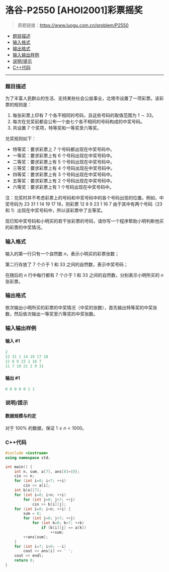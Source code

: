 # 洛谷-P2550 [AHOI2001]彩票摇奖

> 原题链接：https://www.luogu.com.cn/problem/P2550

- [题目描述](#题目描述)
- [输入格式](#输入格式)
- [输出格式](#输出格式)
- [输入输出样例](#输入输出样例)
- [说明/提示](#说明/提示)
- [C++代码](#C++代码)

---

### <a name="题目描述">题目描述</a>

为了丰富人民群众的生活、支持某些社会公益事业，北塔市设置了一项彩票。该彩票的规则是：

1. 每张彩票上印有 $7$ 个各不相同的号码，且这些号码的取值范围为 $1\sim33$。
2. 每次在兑奖前都会公布一个由七个各不相同的号码构成的中奖号码。
3. 共设置 $7$ 个奖项，特等奖和一等奖至六等奖。

兑奖规则如下：

- 特等奖：要求彩票上 $7$ 个号码都出现在中奖号码中。
- 一等奖：要求彩票上有 $6$ 个号码出现在中奖号码中。
- 二等奖：要求彩票上有 $5$ 个号码出现在中奖号码中。
- 三等奖：要求彩票上有 $4$ 个号码出现在中奖号码中。
- 四等奖：要求彩票上有 $3$ 个号码出现在中奖号码中。
- 五等奖：要求彩票上有 $2$ 个号码出现在中奖号码中。
- 六等奖：要求彩票上有 $1$ 个号码出现在中奖号码中。

注：兑奖时并不考虑彩票上的号码和中奖号码中的各个号码出现的位置。例如，中奖号码为 $23\ 31\ 1\ 14\ 19\ 17\ 18$，则彩票 $12\ 8\ 9\ 23\ 1\ 16\ 7$ 由于其中有两个号码（$23$ 和 $1$）出现在中奖号码中，所以该彩票中了五等奖。

现已知中奖号码和小明买的若干张彩票的号码，请你写一个程序帮助小明判断他买的彩票的中奖情况。

### <a name="输入格式">输入格式</a>

输入的第一行只有一个自然数 $n$，表示小明买的彩票张数；

第二行存放了 $7$ 个介于 $1$ 和 $33$ 之间的自然数，表示中奖号码；

在随后的 $n$ 行中每行都有 $7$ 个介于 $1$ 和 $33$ 之间的自然数，分别表示小明所买的 $n$ 张彩票。

### <a name="输出格式">输出格式</a>

依次输出小明所买的彩票的中奖情况（中奖的张数），首先输出特等奖的中奖张数，然后依次输出一等奖至六等奖的中奖张数。

### <a name="输入输出样例">输入输出样例</a>

#### 输入 #1

```c++
2
23 31 1 14 19 17 18
12 8 9 23 1 16 7
11 7 10 21 2 9 31
```

#### 输出 #1

```c++
0 0 0 0 0 1 1
```

### <a name="说明/提示">说明/提示</a>

#### 数据规模与约定

对于 $100\%$ 的数据，保证 $1 \leq n\lt1000$。

### <a name="C++代码">C++代码</a>

```c++
#include <iostream>
using namespace std;

int main() {
    int n, sum, a[7], ans[8]={0};
    cin >> n;
    for (int i=0; i<7; ++i)
        cin >> a[i];
    int b[n][7];
    for (int i=0; i<n; ++i)
        for (int j=0; j<7; ++j)
            cin >> b[i][j];
    for (int i=0; i<n; ++i) {
        sum = 0;
        for (int j=0; j<7; ++j)
            for (int k=0; k<7; ++k)
                if (b[i][j] == a[k])
                    ++sum;
        ++ans[sum];
    }
    for (int i=7; i>0; --i)
        cout << ans[i] << ' ';
    cout << endl;
    return 0;
}
```